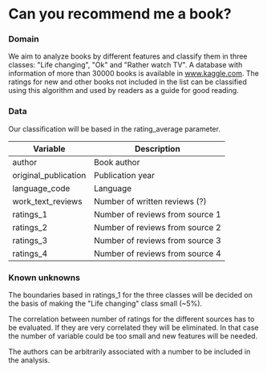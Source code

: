 # Can you recommend me a book?
### Domain
We aim to analyze books by different features and classify them in three classes: "Life changing", "Ok" and "Rather watch TV".
A database with information of more than 30000 books is available in www.kaggle.com.
The ratings for new and other books not included in the list can be classified using this algorithm and used by readers as a guide for good reading.

### Data
Our classification will be based in the rating_average parameter.

| Variable                        | Description                               |
|---------                        |--------                                |  
| author                          | Book author                           |   
| original_publication            | Publication year                      |
| language_code                   | Language                              |
| work_text_reviews               | Number of written reviews (?)
| ratings_1                       | Number of reviews from source 1          |
| ratings_2                       | Number of reviews from source 2          |
| ratings_3                       | Number of reviews from source 3          |
| ratings_4                       | Number of reviews from source 4          |

### Known unknowns
 The boundaries based in ratings_1 for the three classes will be decided on the basis of making the "Life changing" class small (~5%).

 The correlation between number of ratings for the different sources has to be evaluated. If they are very correlated they will be eliminated. In that case the number of variable could be too small and new features will be needed.

 The authors can be arbitrarily associated with a number to be included in the analysis.
